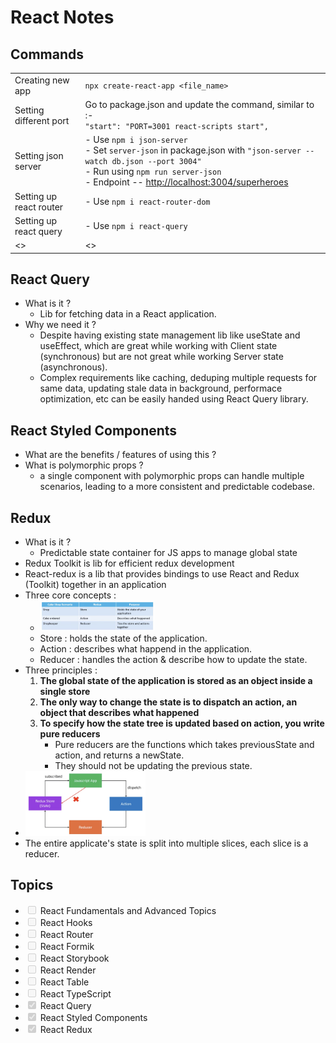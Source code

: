 # React Notes

## Commands 

|  |  |
|----------|----------|
| Creating new app | `npx create-react-app <file_name>` |
| Setting different port | Go to package.json and update the command, similar to :-<br> `"start": "PORT=3001 react-scripts start",`|
| Setting json server | - Use `npm i json-server` <br>- Set `server-json` in package.json with `"json-server --watch db.json --port 3004"` <br>- Run using `npm run server-json` <br> - Endpoint -- [http://localhost:3004/superheroes](http://localhost:3004/superheroes) |
| Setting up react router | - Use `npm i react-router-dom` |
| Setting up react query |  - Use `npm i react-query` |
| <> | <> |


## React Query 
- What is it ?
    - Lib for fetching data in a React application.
- Why we need it ? 
    - Despite having existing state management lib like useState and useEffect, which are great while working with Client state (synchronous) but are not great while working Server state (asynchronous).  
    - Complex requirements like caching, deduping multiple requests for same data, updating stale data in background, performace optimization, etc can be easily handed using React Query library.


## React Styled Components
- What are the benefits / features of using this ? 
- What is polymorphic props ? 
    - a single component with polymorphic props can handle multiple scenarios, leading to a more consistent and predictable codebase.

## Redux 
- What is it ? 
    - Predictable state container for JS apps to manage global state 
- Redux Toolkit is lib for efficient redux development 
- React-redux is a lib that provides bindings to use React and Redux (Toolkit) together in an application 
- Three core concepts : 
    - <img src="./images/image.png" alt="alt text" style="width: 40%;">
    - Store : holds the state of the application.
    - Action : describes what happend in the application. 
    - Reducer : handles the action & describe how to update the state.
- Three principles : 
    1. **The global state of the application is stored as an object inside a single store**
    2. **The only way to change the state is to dispatch an action, an object that describes what happened**
    3. **To specify how the state tree is updated based on action, you write pure reducers**
        - Pure reducers are the functions which takes previousState and action, and returns a newState. 
        - They should not be updating the previous state.
- <img src="./images/image-1.png" alt="alt text" style="width: 40%;">
- The entire applicate's state is split into multiple slices, each slice is a reducer.


## Topics 
- <input type="checkbox" disabled /> React Fundamentals and Advanced Topics
- <input type="checkbox" disabled /> React Hooks
- <input type="checkbox" disabled /> React Router
- <input type="checkbox" disabled /> React Formik
- <input type="checkbox" disabled /> React Storybook
- <input type="checkbox" disabled /> React Render
- <input type="checkbox" disabled /> React Table
- <input type="checkbox" disabled /> React TypeScript
- <input type="checkbox" disabled checked /> React Query
- <input type="checkbox" disabled checked /> React Styled Components
- <input type="checkbox" disabled checked /> React Redux

